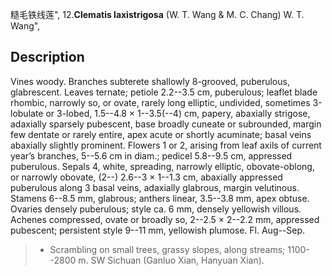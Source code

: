 糙毛铁线莲",
12.**Clematis laxistrigosa** (W. T. Wang & M. C. Chang) W. T. Wang",

## Description
Vines woody. Branches subterete shallowly 8-grooved, puberulous, glabrescent. Leaves ternate; petiole 2.2--3.5 cm, puberulous; leaflet blade rhombic, narrowly so, or ovate, rarely long elliptic, undivided, sometimes 3-lobulate or 3-lobed, 1.5--4.8 × 1--3.5(--4) cm, papery, abaxially strigose, adaxially sparsely pubescent, base broadly cuneate or subrounded, margin few dentate or rarely entire, apex acute or shortly acuminate; basal veins abaxially slightly prominent. Flowers 1 or 2, arising from leaf axils of current year’s branches, 5--5.6 cm in diam.; pedicel 5.8--9.5 cm, appressed puberulous. Sepals 4, white, spreading, narrowly elliptic, obovate-oblong, or narrowly obovate, (2--) 2.6--3 × 1--1.3 cm, abaxially appressed puberulous along 3 basal veins, adaxially glabrous, margin velutinous. Stamens 6--8.5 mm, glabrous; anthers linear, 3.5--3.8 mm, apex obtuse. Ovaries densely puberulous; style ca. 6 mm, densely yellowish villous. Achenes compressed, ovate or broadly so, 2--2.5 × 2--2.2 mm, appressed pubescent; persistent style 9--11 mm, yellowish plumose. Fl. Aug--Sep.

> * Scrambling on small trees, grassy slopes, along streams; 1100--2800 m. SW Sichuan (Ganluo Xian, Hanyuan Xian).
